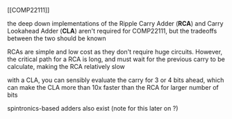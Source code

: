 [[COMP22111]]

the deep down implementations of the Ripple Carry Adder (**RCA**) and Carry Lookahead Adder (**CLA**) aren't required for COMP22111, but the tradeoffs between the two should be known

RCAs are simple and low cost as they don't require huge circuits. However, the critical path for a RCA is long, and must wait for the previous carry to be calculate, making the RCA relatively slow

with a CLA, you can sensibly evaluate the carry for 3 or 4 bits ahead, which can make the CLA more than 10x faster than the RCA for larger number of bits 

spintronics-based adders also exist (note for this later on ?)